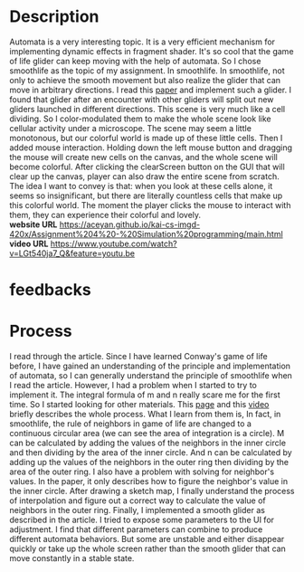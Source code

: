 # Description
 Automata is a very interesting topic. It is a very efficient mechanism for implementing dynamic effects in fragment shader. It's so cool that the game of life glider can keep moving with the help of automata. So I chose smoothlife as the topic of my assignment. In smoothlife. In smoothlife, not only to achieve the smooth movement but also realize the glider that can move in arbitrary directions.  I read this [paper](https://arxiv.org/pdf/1111.1567.pdf) and implement such a glider. I found that glider after an encounter with other gliders will split out new gliders launched in different directions. This scene is very much like a cell dividing. So I color-modulated them to make the whole scene look like cellular activity under a microscope. The scene may seem a little monotonous, but our colorful world is made up of these little cells. Then I added mouse interaction. Holding down the left mouse button and dragging the mouse will create new cells on the canvas, and the whole scene will become colorful. After clicking the clearScreen button on the GUI that will clear up the canvas, player can also draw the entire scene from scratch. The idea I want to convey is that: when you look at these cells alone, it seems so insignificant, but there are literally countless cells that make up this colorful world. The moment the player clicks the mouse to interact with them, they can experience their colorful and lovely.  
 **website URL** https://aceyan.github.io/kai-cs-imgd-420x/Assignment%204%20-%20Simulation%20programming/main.html
**video URL** https://www.youtube.com/watch?v=LGt540ja7_Q&feature=youtu.be
 
# feedbacks

# Process
I read through the article. Since I have learned Conway's game of life before, I have gained an understanding of the principle and implementation of automata, so I can generally understand the principle of smoothlife when I read the article. However, I had a problem when I started to try to implement it. The integral formula of m and n really scare me for the first time. So I started looking for other materials. This [page](https://github.com/duckythescientist/SmoothLife) and this [video](https://www.youtube.com/watch?v=iyTIXRhjXII) briefly describes the whole process. What I learn from them is, In fact, in smoothlife, the rule of neighbors in game of life are changed to a continuous circular area (we can see the area of integration is a circle). M can be calculated by adding the values of the neighbors in the inner circle and then dividing by the area of the inner circle. And n can be calculated by adding up the values of the neighbors in the outer ring then dividing by the area of the outer ring. I also have a problem with solving for neighbor's values. In the paper, it only describes how to figure the neighbor's value in the inner circle. After drawing a sketch map, I finally understand the process of interpolation and figure out a correct way to calculate the value of neighbors in the outer ring. Finally, I implemented a smooth glider as described in the article. I tried to expose some parameters to the UI for adjustment. I find that different parameters can combine to produce different automata behaviors. But some are unstable and either disappear quickly or take up the whole screen rather than the smooth glider that can move constantly in a stable state.
